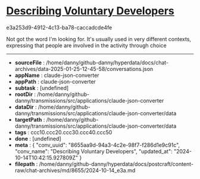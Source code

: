 # [Describing Voluntary Developers](https://claude.ai/chat/8655aa9d-94a3-4c2e-98f7-f286d1e9c91c)

e3a253d9-4912-4c13-ba78-caccadcde4fe

Not got the word I'm looking for. It's usually used in very different contexts, expressing that people are involved in the activity through choice

---

* **sourceFile** : /home/danny/github-danny/hyperdata/docs/chat-archives/data-2025-01-25-12-45-58/conversations.json
* **appName** : claude-json-converter
* **appPath** : claude-json-converter
* **subtask** : [undefined]
* **rootDir** : /home/danny/github-danny/transmissions/src/applications/claude-json-converter
* **dataDir** : /home/danny/github-danny/transmissions/src/applications/claude-json-converter/data
* **targetPath** : /home/danny/github-danny/transmissions/src/applications/claude-json-converter/data
* **tags** : ccc10.ccc20.ccc30.ccc40.ccc50
* **done** : [undefined]
* **meta** : {
  "conv_uuid": "8655aa9d-94a3-4c2e-98f7-f286d1e9c91c",
  "conv_name": "Describing Voluntary Developers",
  "updated_at": "2024-10-14T10:42:15.927809Z"
}
* **filepath** : /home/danny/github-danny/hyperdata/docs/postcraft/content-raw/chat-archives/md/8655/2024-10-14_e3a.md